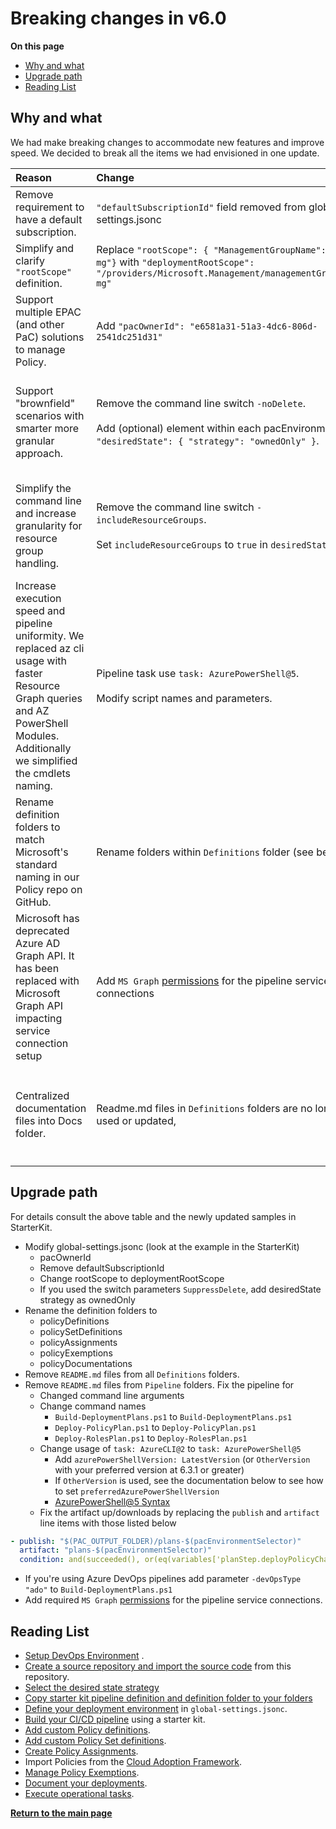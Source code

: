 # Breaking changes in v6.0

**On this page**

* [Why and what](#why-and-what)
* [Upgrade path](#upgrade-path)
* [Reading List](#reading-list)

## Why and what

We had make breaking changes to accommodate new features and improve speed. We decided to break all the items we had envisioned in one update.

| Reason | Change | Impact |
| :----- | :----- | :----- |
| Remove requirement to have a default subscription. | `"defaultSubscriptionId"` field removed from global-settings.jsonc | Modify global-settings.jsonc |
| Simplify and clarify `"rootScope"` definition. | Replace `"rootScope": { "ManagementGroupName": "my-mg"}` with `"deploymentRootScope": "/providers/Microsoft.Management/managementGroups/my-mg"` | Modify global-settings.jsonc |
| Support multiple EPAC (and other PaC) solutions to manage Policy. | Add `"pacOwnerId": "e6581a31-51a3-4dc6-806d-2541dc251d31"` | Modify global-settings.jsonc |
 Support "brownfield" scenarios with smarter more granular approach. | Remove the command line switch `-noDelete`. <br/><br/>Add (optional) element within each pacEnvironment `"desiredState": { "strategy": "ownedOnly" }`.  | Remove switch in CI/CD pipelines. <br/><br/>Modify global-settings.jsonc |
 | Simplify the command line and increase granularity for resource group handling. | Remove the command line switch `-includeResourceGroups`. <br/><br/>Set `includeResourceGroups` to `true` in `desiredState` | Remove switch in CI/CD pipelines. <br/><br/>Modify global-settings.jsonc |
 | Increase execution speed and pipeline uniformity. We replaced az cli usage with faster Resource Graph queries and AZ PowerShell Modules. Additionally we simplified the cmdlets  naming. | Pipeline task use `task: AzurePowerShell@5`. <br/><br/>Modify script names and parameters. | Modify pipeline definition |
 | Rename definition folders to match Microsoft's standard naming in our Policy repo on GitHub. | Rename folders within `Definitions` folder (see below) | Change folder names |
 | Microsoft has deprecated Azure AD Graph API. It has been replaced with Microsoft Graph API impacting service connection setup | Add `MS Graph` [permissions](ci-cd-pipeline.md#ms-graph-permissions) for the pipeline service connections | Service Principal Permissions |
 | Centralized documentation files into Docs folder. | Readme.md files in `Definitions` folders are no longer used or updated, | Remove deprecated files from `Definitions` folders. They have been moved to the docs folder. | Remove the legacy `readme.md` files to avoid confusion.

## Upgrade path

For details consult the above table and the newly updated samples in StarterKit.

* Modify global-settings.jsonc (look at the example in the StarterKit)
  * pacOwnerId
  * Remove defaultSubscriptionId
  * Change rootScope to deploymentRootScope
  * If you used the switch parameters `SuppressDelete`, add desiredState strategy as ownedOnly
* Rename the definition folders to
  * policyDefinitions
  * policySetDefinitions
  * policyAssignments
  * policyExemptions
  * policyDocumentations
* Remove `README.md` files from all `Definitions` folders.
* Remove `README.md` files from `Pipeline` folders.
 Fix the pipeline for
  * Changed command line arguments
  * Change command names
    * `Build-DeploymentPlans.ps1` to `Build-DeploymentPlans.ps1`
    * `Deploy-PolicyPlan.ps1` to `Deploy-PolicyPlan.ps1`
    * `Deploy-RolesPlan.ps1` to `Deploy-RolesPlan.ps1`
  * Change usage of `task: AzureCLI@2` to `task: AzurePowerShell@5`
    * Add `azurePowerShellVersion: LatestVersion` (or `OtherVersion` with your preferred version at 6.3.1 or greater)
    * If `OtherVersion` is used, see the documentation below to see how to set `preferredAzurePowerShellVersion`
    * [AzurePowerShell@5 Syntax](https://learn.microsoft.com/en-us/azure/devops/pipelines/tasks/reference/azure-powershell-v5?view=azure-pipelines)
  * Fix the artifact up/downloads by replacing the `publish` and `artifact` line items with those listed below

```yml
- publish: "$(PAC_OUTPUT_FOLDER)/plans-$(pacEnvironmentSelector)"
  artifact: "plans-$(pacEnvironmentSelector)"
  condition: and(succeeded(), or(eq(variables['planStep.deployPolicyChanges'], 'yes'), eq(variables['planStep.deployRoleChanges'], 'yes')))
```

* If you're using Azure DevOps pipelines add parameter `-devOpsType "ado"` to `Build-DeploymentPlans.ps1`
* Add required `MS Graph` [permissions](azure-devops-pipeline.md) for the pipeline service connections.

## Reading List

* [Setup DevOps Environment](operating-environment.md) .
* [Create a source repository and import the source code](clone-github.md) from this repository.
* [Select the desired state strategy](desired-state-strategy.md)
* [Copy starter kit pipeline definition and definition folder to your folders](starter-kits.md)
* [Define your deployment environment](definitions-and-global-settings.md) in `global-settings.jsonc`.
* [Build your CI/CD pipeline](ci-cd-pipeline.md) using a starter kit.
* [Add custom Policy definitions](policy-definitions.md).
* [Add custom Policy Set definitions](policy-set-definitions.md).
* [Create Policy Assignments](policy-assignments.md).
* Import Policies from the [Cloud Adoption Framework](cloud-adoption-framework.md).
* [Manage Policy Exemptions](policy-exemptions.md).
* [Document your deployments](documenting-assignments-and-policy-sets.md).
* [Execute operational tasks](operational-scripts.md).

**[Return to the main page](../README.md)**
